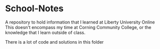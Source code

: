 # School-Notes
A repository to hold information that I learned at Liberty University Online
This doesn't encompass my time at Corning Community College, or the knowledge
that I learn outside of class.

There is a lot of code and solutions in this folder